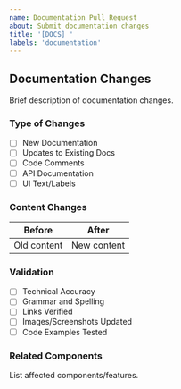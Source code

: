 ```yaml
---
name: Documentation Pull Request
about: Submit documentation changes
title: '[DOCS] '
labels: 'documentation'
---
```


## Documentation Changes
Brief description of documentation changes.

### Type of Changes
- [ ] New Documentation
- [ ] Updates to Existing Docs
- [ ] Code Comments
- [ ] API Documentation
- [ ] UI Text/Labels

### Content Changes
| Before | After |
|--------|-------|
| Old content | New content |

### Validation
- [ ] Technical Accuracy
- [ ] Grammar and Spelling
- [ ] Links Verified
- [ ] Images/Screenshots Updated
- [ ] Code Examples Tested

### Related Components
List affected components/features.